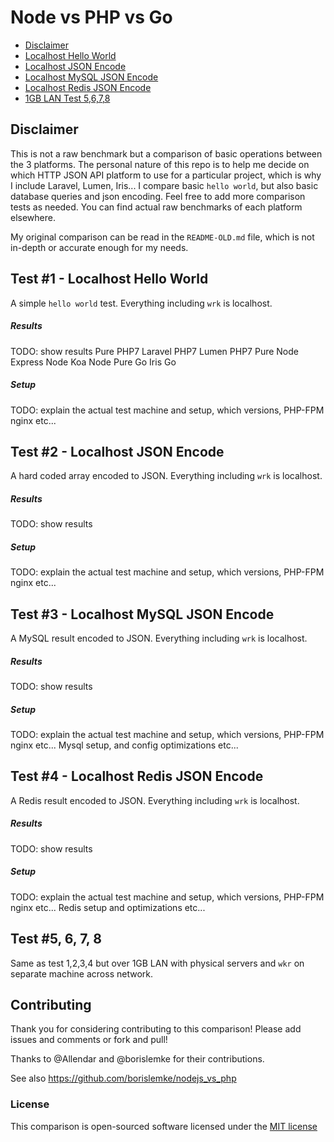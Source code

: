 # Node vs PHP vs Go

- [Disclaimer](#disclaimer)
- [Localhost Hello World](#test1)
- [Localhost JSON Encode](#test2)
- [Localhost MySQL JSON Encode](#test3)
- [Localhost Redis JSON Encode](#test4)
- [1GB LAN Test 5,6,7,8](#test5)


<a name="disclaimer"></a>
## Disclaimer

This is not a raw benchmark but a comparison of basic operations between the 3 platforms.  The personal nature of this repo is to help me decide on which HTTP JSON API platform to use for a particular project, which is why I include Laravel, Lumen, Iris...  I compare basic `hello world`, but also basic database queries and json encoding.  Feel free to add more comparison tests as needed.  You can find actual raw benchmarks of each platform elsewhere.

My original comparison can be read in the `README-OLD.md` file, which is not in-depth or accurate enough for my needs.




<a name="test1"></a>
## Test #1 - Localhost Hello World

A simple `hello world` test.  Everything including `wrk` is localhost.

##### Results

TODO: show results
Pure PHP7
Laravel PHP7
Lumen PHP7
Pure Node
Express Node
Koa Node
Pure Go
Iris Go

##### Setup

TODO: explain the actual test machine and setup, which versions, PHP-FPM nginx etc...




<a name="test2"></a>
## Test #2 - Localhost JSON Encode

A hard coded array encoded to JSON.  Everything including `wrk` is localhost.

##### Results

TODO: show results

##### Setup

TODO: explain the actual test machine and setup, which versions, PHP-FPM nginx etc...




<a name="test3"></a>
## Test #3 - Localhost MySQL JSON Encode

A MySQL result encoded to JSON.  Everything including `wrk` is localhost.

##### Results

TODO: show results

##### Setup

TODO: explain the actual test machine and setup, which versions, PHP-FPM nginx etc...
Mysql setup, and config optimizations etc...




<a name="test4"></a>
## Test #4 - Localhost Redis JSON Encode

A Redis result encoded to JSON.  Everything including `wrk` is localhost.

##### Results

TODO: show results

##### Setup

TODO: explain the actual test machine and setup, which versions, PHP-FPM nginx etc...
Redis setup and optimizations etc...




<a name="test5"></a>
## Test #5, 6, 7, 8

Same as test 1,2,3,4 but over 1GB LAN with physical servers and `wkr` on separate machine across network.




## Contributing

Thank you for considering contributing to this comparison!  Please add issues and comments or fork and pull!

Thanks to @Allendar and @borislemke for their contributions.

See also https://github.com/borislemke/nodejs_vs_php

### License

This comparison is open-sourced software licensed under the [MIT license](https://opensource.org/licenses/MIT)
